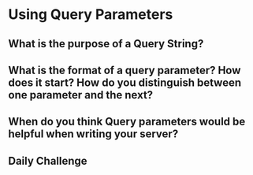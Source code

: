 # Using Query Parameters

## What is the purpose of a Query String?


## What is the format of a query parameter? How does it start? How do you distinguish between one parameter and the next?


## When do you think Query parameters would be helpful when writing your server?


## Daily Challenge